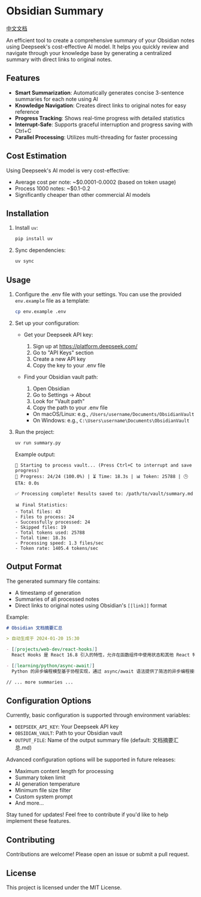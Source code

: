 # Obsidian Summary

[中文文档](README_zh.md)

An efficient tool to create a comprehensive summary of your Obsidian notes using Deepseek's cost-effective AI model. It helps you quickly review and navigate through your knowledge base by generating a centralized summary with direct links to original notes.

## Features

- **Smart Summarization**: Automatically generates concise 3-sentence summaries for each note using AI
- **Knowledge Navigation**: Creates direct links to original notes for easy reference
- **Progress Tracking**: Shows real-time progress with detailed statistics
- **Interrupt-Safe**: Supports graceful interruption and progress saving with Ctrl+C
- **Parallel Processing**: Utilizes multi-threading for faster processing



## Cost Estimation

Using Deepseek's AI model is very cost-effective:
- Average cost per note: ~$0.0001-0.0002 (based on token usage)
- Process 1000 notes: ~$0.1-0.2
- Significantly cheaper than other commercial AI models

## Installation

1. Install `uv`:
    ```sh
    pip install uv
    ```

2. Sync dependencies:
    ```sh
    uv sync
    ```

## Usage

1. Configure the .env file with your settings. You can use the provided `env.example` file as a template:
    ```sh
    cp env.example .env
    ```

2. Set up your configuration:
   - Get your Deepseek API key:
     1. Sign up at https://platform.deepseek.com/
     2. Go to "API Keys" section
     3. Create a new API key
     4. Copy the key to your .env file

   - Find your Obsidian vault path:
     1. Open Obsidian
     2. Go to Settings → About
     3. Look for "Vault path"
     4. Copy the path to your .env file
     - On macOS/Linux: e.g., `/Users/username/Documents/ObsidianVault`
     - On Windows: e.g., `C:\Users\username\Documents\ObsidianVault`

3. Run the project:
    ```sh
    uv run summary.py
    ```

    Example output:
    ```
    🦉 Starting to process vault... (Press Ctrl+C to interrupt and save progress)
    🚀 Progress: 24/24 (100.0%) | ⏳ Time: 18.3s | 📊 Token: 25788 | 🕒 ETA: 0.0s

    ✅ Processing complete! Results saved to: /path/to/vault/summary.md

    📊 Final Statistics:
    - Total files: 43
    - Files to process: 24
    - Successfully processed: 24
    - Skipped files: 19
    - Total tokens used: 25788
    - Total time: 18.3s
    - Processing speed: 1.3 files/sec
    - Token rate: 1405.4 tokens/sec
    ```

## Output Format

The generated summary file contains:
- A timestamp of generation
- Summaries of all processed notes
- Direct links to original notes using Obsidian's `[[link]]` format

Example:
```markdown
# Obsidian 文档摘要汇总

> 自动生成于 2024-01-20 15:30

- [[projects/web-dev/react-hooks]]
  React Hooks 是 React 16.8 引入的特性，允许在函数组件中使用状态和其他 React 特性。主要包括 useState 和 useEffect 两个基础 Hook。通过 Hooks 可以实现更清晰的代码组织和状态管理。

- [[learning/python/async-await]]
  Python 的异步编程模型基于协程实现，通过 async/await 语法提供了简洁的异步编程接口。异步编程适合 I/O 密集型任务，可以显著提高程序性能。

// ... more summaries ...
```

## Configuration Options

Currently, basic configuration is supported through environment variables:
- `DEEPSEEK_API_KEY`: Your Deepseek API key
- `OBSIDIAN_VAULT`: Path to your Obsidian vault
- `OUTPUT_FILE`: Name of the output summary file (default: 文档摘要汇总.md)

Advanced configuration options will be supported in future releases:
- Maximum content length for processing
- Summary token limit
- AI generation temperature
- Minimum file size filter
- Custom system prompt
- And more...

Stay tuned for updates! Feel free to contribute if you'd like to help implement these features.

## Contributing

Contributions are welcome! Please open an issue or submit a pull request.

## License

This project is licensed under the MIT License.
